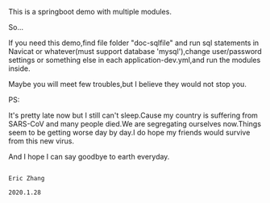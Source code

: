 This is a springboot demo with multiple modules.

So...

If you need this demo,find file folder "doc-sqlfile" and run sql statements in Navicat or whatever(must support database 'mysql'),change user/password settings or something else in each application-dev.yml,and run the modules inside.

Maybe you will meet few troubles,but I believe they would not stop you.




PS:

It's pretty late now but I still can't sleep.Cause my country is suffering from SARS-CoV and many people died.We are segregating ourselves now.Things seem to be getting worse day by day.I do hope my friends would survive from this new virus.

And I hope I can say goodbye to earth everyday.


                                                                                                    Eric Zhang
                                                                                                    2020.1.28
